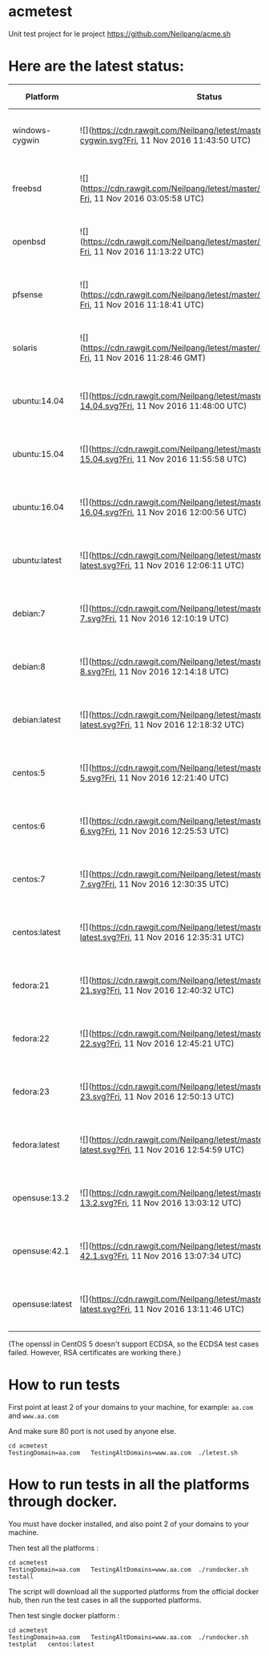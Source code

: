 # acmetest
Unit test project for le project https://github.com/Neilpang/acme.sh



# Here are the latest status:

| Platform | Status| Last Run Time| Comments|
-----------|-------|--------------|---------|
|windows-cygwin| ![](https://cdn.rawgit.com/Neilpang/letest/master/status/windows-cygwin.svg?Fri, 11 Nov 2016 11:43:50 UTC)| Fri, 11 Nov 2016 11:43:50 UTC| Passed |
|freebsd| ![](https://cdn.rawgit.com/Neilpang/letest/master/status/freebsd.svg?Fri, 11 Nov 2016 03:05:58 UTC)| Fri, 11 Nov 2016 03:05:58 UTC| Passed |
|openbsd| ![](https://cdn.rawgit.com/Neilpang/letest/master/status/openbsd.svg?Fri, 11 Nov 2016 11:13:22 UTC)| Fri, 11 Nov 2016 11:13:22 UTC| Passed |
|pfsense| ![](https://cdn.rawgit.com/Neilpang/letest/master/status/pfsense.svg?Fri, 11 Nov 2016 11:18:41 UTC)| Fri, 11 Nov 2016 11:18:41 UTC| Passed |
|solaris| ![](https://cdn.rawgit.com/Neilpang/letest/master/status/solaris.svg?Fri, 11 Nov 2016 11:28:46 GMT)| Fri, 11 Nov 2016 11:28:46 GMT| Passed |
|ubuntu:14.04| ![](https://cdn.rawgit.com/Neilpang/letest/master/status/ubuntu-14.04.svg?Fri, 11 Nov 2016 11:48:00 UTC)| Fri, 11 Nov 2016 11:48:00 UTC| Passed |
|ubuntu:15.04| ![](https://cdn.rawgit.com/Neilpang/letest/master/status/ubuntu-15.04.svg?Fri, 11 Nov 2016 11:55:58 UTC)| Fri, 11 Nov 2016 11:55:58 UTC| Passed |
|ubuntu:16.04| ![](https://cdn.rawgit.com/Neilpang/letest/master/status/ubuntu-16.04.svg?Fri, 11 Nov 2016 12:00:56 UTC)| Fri, 11 Nov 2016 12:00:56 UTC| Passed |
|ubuntu:latest| ![](https://cdn.rawgit.com/Neilpang/letest/master/status/ubuntu-latest.svg?Fri, 11 Nov 2016 12:06:11 UTC)| Fri, 11 Nov 2016 12:06:11 UTC| Passed |
|debian:7| ![](https://cdn.rawgit.com/Neilpang/letest/master/status/debian-7.svg?Fri, 11 Nov 2016 12:10:19 UTC)| Fri, 11 Nov 2016 12:10:19 UTC| Passed |
|debian:8| ![](https://cdn.rawgit.com/Neilpang/letest/master/status/debian-8.svg?Fri, 11 Nov 2016 12:14:18 UTC)| Fri, 11 Nov 2016 12:14:18 UTC| Passed |
|debian:latest| ![](https://cdn.rawgit.com/Neilpang/letest/master/status/debian-latest.svg?Fri, 11 Nov 2016 12:18:32 UTC)| Fri, 11 Nov 2016 12:18:32 UTC| Passed |
|centos:5| ![](https://cdn.rawgit.com/Neilpang/letest/master/status/centos-5.svg?Fri, 11 Nov 2016 12:21:40 UTC)| Fri, 11 Nov 2016 12:21:40 UTC| Passed |
|centos:6| ![](https://cdn.rawgit.com/Neilpang/letest/master/status/centos-6.svg?Fri, 11 Nov 2016 12:25:53 UTC)| Fri, 11 Nov 2016 12:25:53 UTC| Passed |
|centos:7| ![](https://cdn.rawgit.com/Neilpang/letest/master/status/centos-7.svg?Fri, 11 Nov 2016 12:30:35 UTC)| Fri, 11 Nov 2016 12:30:35 UTC| Passed |
|centos:latest| ![](https://cdn.rawgit.com/Neilpang/letest/master/status/centos-latest.svg?Fri, 11 Nov 2016 12:35:31 UTC)| Fri, 11 Nov 2016 12:35:31 UTC| Passed |
|fedora:21| ![](https://cdn.rawgit.com/Neilpang/letest/master/status/fedora-21.svg?Fri, 11 Nov 2016 12:40:32 UTC)| Fri, 11 Nov 2016 12:40:32 UTC| Passed |
|fedora:22| ![](https://cdn.rawgit.com/Neilpang/letest/master/status/fedora-22.svg?Fri, 11 Nov 2016 12:45:21 UTC)| Fri, 11 Nov 2016 12:45:21 UTC| Passed |
|fedora:23| ![](https://cdn.rawgit.com/Neilpang/letest/master/status/fedora-23.svg?Fri, 11 Nov 2016 12:50:13 UTC)| Fri, 11 Nov 2016 12:50:13 UTC| Passed |
|fedora:latest| ![](https://cdn.rawgit.com/Neilpang/letest/master/status/fedora-latest.svg?Fri, 11 Nov 2016 12:54:59 UTC)| Fri, 11 Nov 2016 12:54:59 UTC| Passed |
|opensuse:13.2| ![](https://cdn.rawgit.com/Neilpang/letest/master/status/opensuse-13.2.svg?Fri, 11 Nov 2016 13:03:12 UTC)| Fri, 11 Nov 2016 13:03:12 UTC| Failed |
|opensuse:42.1| ![](https://cdn.rawgit.com/Neilpang/letest/master/status/opensuse-42.1.svg?Fri, 11 Nov 2016 13:07:34 UTC)| Fri, 11 Nov 2016 13:07:34 UTC| Passed |
|opensuse:latest| ![](https://cdn.rawgit.com/Neilpang/letest/master/status/opensuse-latest.svg?Fri, 11 Nov 2016 13:11:46 UTC)| Fri, 11 Nov 2016 13:11:46 UTC| Passed |
(The openssl in CentOS 5 doesn't support ECDSA, so the ECDSA test cases failed. However, RSA certificates are working there.)

# How to run tests

First point at least 2 of your domains to your machine, 
for example: `aa.com` and `www.aa.com`

And make sure 80 port is not used by anyone else.

```
cd acmetest
TestingDomain=aa.com   TestingAltDomains=www.aa.com  ./letest.sh
```

# How to run tests in all the platforms through docker.

You must have docker installed, and also point 2 of your domains to your machine.

Then test all the platforms :

```
cd acmetest
TestingDomain=aa.com   TestingAltDomains=www.aa.com  ./rundocker.sh  testall
```

The script will download all the supported platforms from the official docker hub, then run the test cases in all the supported platforms.

Then test single docker platform :

```
cd acmetest
TestingDomain=aa.com   TestingAltDomains=www.aa.com  ./rundocker.sh  testplat   centos:latest
```









